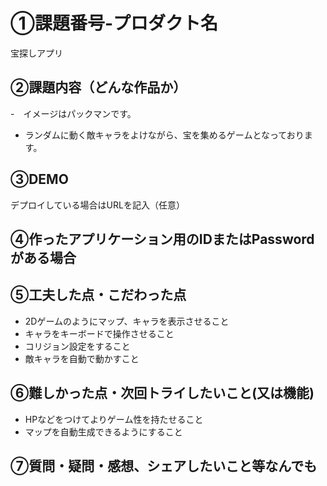 # ①課題番号-プロダクト名

宝探しアプリ

## ②課題内容（どんな作品か）

-　イメージはパックマンです。
- ランダムに動く敵キャラをよけながら、宝を集めるゲームとなっております。

## ③DEMO

デプロイしている場合はURLを記入（任意）

## ④作ったアプリケーション用のIDまたはPasswordがある場合


## ⑤工夫した点・こだわった点

- 2Dゲームのようにマップ、キャラを表示させること
- キャラをキーボードで操作させること
- コリジョン設定をすること
- 敵キャラを自動で動かすこと

## ⑥難しかった点・次回トライしたいこと(又は機能)

- HPなどをつけてよりゲーム性を持たせること
- マップを自動生成できるようにすること

## ⑦質問・疑問・感想、シェアしたいこと等なんでも
